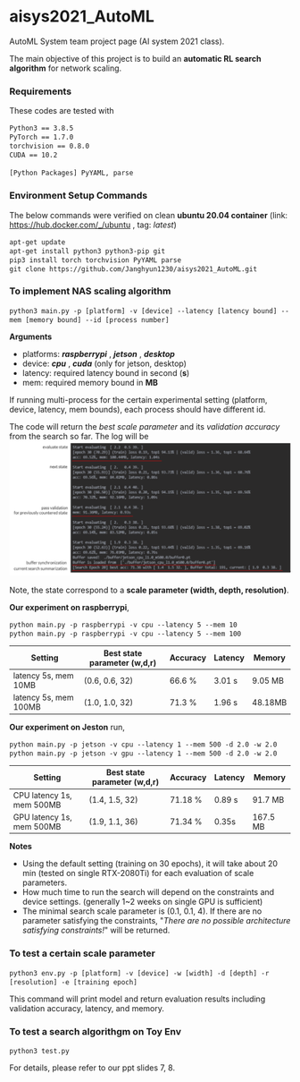 # aisys2021_AutoML
AutoML System team project page (AI system 2021 class).

The main objective of this project is to build an **automatic RL search algorithm** for network scaling. 

### Requirements 
These codes are tested with
```
Python3 == 3.8.5
PyTorch == 1.7.0
torchvision == 0.8.0
CUDA == 10.2

[Python Packages] PyYAML, parse
```

### Environment Setup Commands
The below commands were verified on clean **ubuntu 20.04 container** (link: https://hub.docker.com/_/ubuntu , tag: *latest*)
```
apt-get update
apt-get install python3 python3-pip git
pip3 install torch torchvision PyYAML parse
git clone https://github.com/Janghyun1230/aisys2021_AutoML.git
```

### To implement NAS scaling algorithm
```
python3 main.py -p [platform] -v [device] --latency [latency bound] --mem [memory bound] --id [process number]
```
**Arguments**  
- platforms: ***raspberrypi*** , ***jetson*** , ***desktop***   
- device: ***cpu*** , ***cuda*** (only for jetson, desktop)
- latency: required latency bound in second (**s**)
- mem: required memory bound in **MB** 

If running multi-process for the certain experimental setting (platform, device, latency, mem bounds), each process should have different id.

The code will return the *best scale parameter* and its *validation accuracy* from the search so far. The log will be
![log](./images/log.png)

Note, the state correspond to a **scale parameter (width, depth, resolution)**.

**Our experiment on raspberrypi**, 
```
python main.py -p raspberrypi -v cpu --latency 5 --mem 10   
python main.py -p raspberrypi -v cpu --latency 5 --mem 100
```
| Setting  | Best state parameter (w,d,r) | Accuracy | Latency | Memory | 
| ------------- | ------------- | ------------- | ------------- | ------------- |
| latency 5s, mem 10MB | (0.6, 0.6, 32) | 66.6 % | 3.01 s | 9.05 MB |
| latency 5s, mem 100MB | (1.0, 1.0, 32) | 71.3 % | 1.96 s | 48.18MB |

**Our experiment on Jeston** run, 
```
python main.py -p jetson -v cpu --latency 1 --mem 500 -d 2.0 -w 2.0
python main.py -p jetson -v gpu --latency 1 --mem 500 -d 2.0 -w 2.0
```
| Setting  | Best state parameter (w,d,r) | Accuracy | Latency | Memory | 
| ------------- | ------------- | ------------- | ------------- | ------------- |
| CPU latency 1s, mem 500MB | (1.4, 1.5, 32) | 71.18 % | 0.89 s | 91.7 MB |
| GPU latency 1s, mem 500MB | (1.9, 1.1, 36) | 71.34 % | 0.35s | 167.5 MB |


**Notes**
- Using the default setting (training on 30 epochs), it will take about 20 min (tested on single RTX-2080Ti) for each evaluation of scale parameters. 
- How much time to run the search will depend on the constraints and device settings. (generally 1~2 weeks on single GPU is sufficient)
- The minimal search scale parameter is (0.1, 0.1, 4). If there are no parameter satisfying the constraints, "*There are no possible architecture satisfying constraints!*" will be returned. 


### To test a certain scale parameter
```
python3 env.py -p [platform] -v [device] -w [width] -d [depth] -r [resolution] -e [training epoch]
```
This command will print model and return evaluation results including validation accuracy, latency, and memory.


### To test a search algorithgm on Toy Env
```
python3 test.py 
```
For details, please refer to our ppt slides 7, 8.
